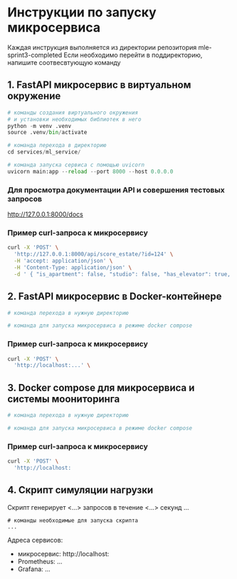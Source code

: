 # Инструкции по запуску микросервиса

Каждая инструкция выполняется из директории репозитория mle-sprint3-completed
Если необходимо перейти в поддиректорию, напишите соотвесвтующую команду

## 1. FastAPI микросервис в виртуальном окружение
```python
# команды создания виртуального окружения
# и установки необходимых библиотек в него
python -m venv .venv 
source .venv/bin/activate

# команда перехода в директорию
cd services/ml_service/

# команда запуска сервиса с помощью uvicorn
uvicorn main:app --reload --port 8000 --host 0.0.0.0
```
### Для просмотра документации API и совершения тестовых запросов 

http://127.0.0.1:8000/docs 

### Пример curl-запроса к микросервису

```bash
curl -X 'POST' \
  'http://127.0.0.1:8000/api/score_estate/?id=124' \
  -H 'accept: application/json' \
  -H 'Content-Type: application/json' \
  -d ' { "is_apartment": false, "studio": false, "has_elevator": true, "building_type_int": 4, "floor": 5, "kitchen_area": 8.0, "living_area": 56.0, "rooms": 2, "total_area": 52.0, "build_year": 2007, "latitude": 55.72347640991211, "longitude": 37.903202056884766, "ceiling_height": 2.740000009536743, "flats_count": 376, "floors_total": 11 }'
```


## 2. FastAPI микросервис в Docker-контейнере

```bash
# команда перехода в нужную директорию

# команда для запуска микросервиса в режиме docker compose
```

### Пример curl-запроса к микросервису

```bash
curl -X 'POST' \
  'http://localhost:...' \
```

## 3. Docker compose для микросервиса и системы моониторинга

```bash
# команда перехода в нужную директорию

# команда для запуска микросервиса в режиме docker compose

```

### Пример curl-запроса к микросервису

```bash
curl -X 'POST' \
  'http://localhost:
```

## 4. Скрипт симуляции нагрузки
Скрипт генерирует <...> запросов в течение <...> секунд ...

```
# команды необходимые для запуска скрипта
...
```

Адреса сервисов:
- микросервис: http://localhost:<port>
- Prometheus: ...
- Grafana: ...